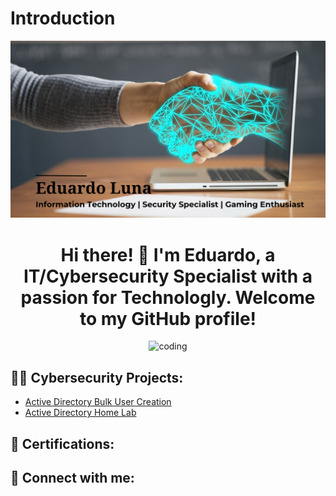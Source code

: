 # Introduction
![LOGO](https://github.com/eddiemoon96/eddiemoon96/blob/main/Eduard%20Luna.png)
<h1 align="center">Hi there! 👋 I'm Eduardo, a IT/Cybersecurity Specialist with a passion for Technologly. Welcome to my GitHub profile!</h1>

<div align="center">
  <img alt = "coding" width = "400" src = "https://media1.giphy.com/media/Ws6T5PN7wHv3cY8xy8/giphy.gif?cid=ecf05e478x448nsozlvt55g6xlj3zhs8uqug0xgjgoz5945b&ep=v1_gifs_search&rid=giphy.gif&ct=g">
</div>

<h2>👨‍💻 Cybersecurity Projects:</h2>

 
- [Active Directory Bulk User Creation](https://github.com/joshmadakor1/AD_PS)
- [Active Directory Home Lab](https://github.com/eddiemoon96/ActiveDirectoryLab/tree/main)

<h2>📄 Certifications:</h2>

<h2> 🤳 Connect with me:</h2>


<!--

- 🌱 I’m currently learning **Blank**

- 👨‍💻 One of my projects is available at 

- 💬 Ask me about **Blank**

- 📫 How to reach me **Eddieluna07@gmail.com**

- ⚡ Fun fact **People Blink Less When They Use Computers**


